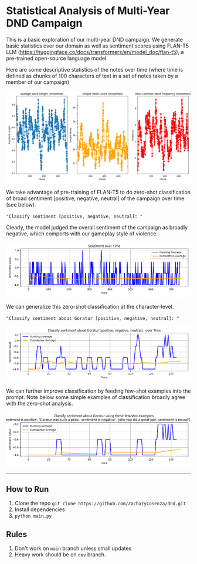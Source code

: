 # Statistical Analysis of Multi-Year DND Campaign

This is a basic exploration of our multi-year DND campaign. We generate basic statistics over our domain as well as sentiment scores using FLAN-T5 LLM (https://huggingface.co/docs/transformers/en/model_doc/flan-t5), a pre-trained open-source language model.

Here are some descriptive statistics of the notes over time (where time is defined as chunks of 100 characters of text in a set of notes taken by a member of our campaign)

![Project Diagram](fig1.png)

We take advantage of pre-training of FLAN-T5 to do zero-shot classification of broad sentiment [positive, negative, neutral] of the campaign over time (see below).

`"Classify sentiment [positive, negative, neutral]: "`

Clearly, the model judged the overall sentiment of the campaign as broadly negative, which comports with our gameplay style of violence.

![Project Diagram](fig2.png)

We can generalize this zero-shot classification at the character-level.

`"Classify sentiment about Goratur [positive, negative, neutral]: "`

![Project Diagram](fig3.png)

We can further improve classification by feeding few-shot examples into the prompt. Note below some simple examples of classification broadly agree with the zero-shot analysis.

![Project Diagram](fig4.png)

---

## How to Run

1. Clone the repo `git clone https://github.com/ZacharyCosenza/dnd.git`
2. Install dependencies  
3. `python main.py`

## Rules

1. Don't work on `main` branch unless small updates
2. Heavy work should be on `dev` branch.
